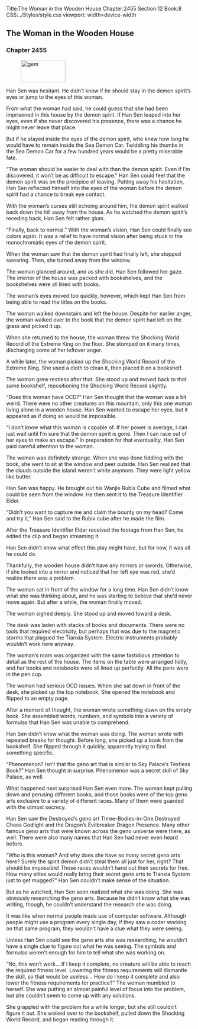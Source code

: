 Title:The Woman in the Wooden House 
Chapter:2455 
Section:12 
Book:8 
CSS:../Styles/style.css 
viewport: width=device-width
  
## The Woman in the Wooden House
### Chapter 2455 
<figure>
	<img src="../Images/gem.gif" alt="gem" id="gem" width="120" height="60" />
</figure>
  

  
  Han Sen was hesitant. He didn’t know if he should stay in the demon spirit’s eyes or jump to the eyes of this woman.

From what the woman had said, he could guess that she had been imprisoned in this house by the demon spirit. If Han Sen leaped into her eyes, even if she never discovered his presence, there was a chance he might never leave that place.

But if he stayed inside the eyes of the demon spirit, who knew how long he would have to remain inside the Sea Demon Car. Twiddling his thumbs in the Sea Demon Car for a few hundred years would be a pretty miserable fate.

“The woman should be easier to deal with than the demon spirit. Even if I’m discovered, it won’t be as difficult to escape.” Han Sen could feel that the demon spirit was on the precipice of leaving. Putting away his hesitation, Han Sen reflected himself into the eyes of the woman before the demon spirit had a chance to break eye contact.

With the woman’s curses still echoing around him, the demon spirit walked back down the hill away from the house. As he watched the demon spirit’s receding back, Han Sen felt rather glum.

“Finally, back to normal.” With the woman’s vision, Han Sen could finally see colors again. It was a relief to have normal vision after being stuck in the monochromatic eyes of the demon spirit.

When the woman saw that the demon spirit had finally left, she stopped swearing. Then, she turned away from the window.

The woman glanced around, and as she did, Han Sen followed her gaze. The interior of the house was packed with bookshelves, and the bookshelves were all lined with books.

The woman’s eyes moved too quickly, however, which kept Han Sen from being able to read the titles on the books.

The woman walked downstairs and left the house. Despite her earlier anger, the woman walked over to the book that the demon spirit had left on the grass and picked it up.

When she returned to the house, the woman threw the Shocking World Record of the Extreme King on the floor. She stomped on it many times, discharging some of her leftover anger.

A while later, the woman picked up the Shocking World Record of the Extreme King. She used a cloth to clean it, then placed it on a bookshelf.

The woman grew restless after that. She stood up and moved back to that same bookshelf, repositioning the Shocking World Record slightly.

“Does this woman have OCD?” Han Sen thought that the woman was a bit weird. There were no other creatures on this mountain, only this one woman living alone in a wooden house. Han Sen wanted to escape her eyes, but it appeared as if doing so would be impossible.

“I don’t know what this woman is capable of. If her power is average, I can just wait until I’m sure that the demon spirit is gone. Then I can race out of her eyes to make an escape.” In preparation for that eventuality, Han Sen paid careful attention to the woman.

The woman was definitely strange. When she was done fiddling with the book, she went to sit at the window and peer outside. Han Sen realized that the clouds outside the island weren’t white anymore. They were light yellow like butter.

Han Sen was happy. He brought out his Wanjie Rubix Cube and filmed what could be seen from the window. He then sent it to the Treasure Identifier Elder.

“Didn’t you want to capture me and claim the bounty on my head? Come and try it,” Han Sen said to the Rubix cube after he made the film.

After the Treasure Identifier Elder received the footage from Han Sen, he edited the clip and began streaming it.

Han Sen didn’t know what effect this play might have, but for now, it was all he could do.

Thankfully, the wooden house didn’t have any mirrors or swords. Otherwise, if she looked into a mirror and noticed that her left eye was red, she’d realize there was a problem.

The woman sat in front of the window for a long time. Han Sen didn’t know what she was thinking about, and he was starting to believe that she’d never move again. But after a while, the woman finally moved.

The woman sighed deeply. She stood up and moved toward a desk.

The desk was laden with stacks of books and documents. There were no tools that required electricity, but perhaps that was due to the magnetic storms that plagued the Tianxia System. Electric instruments probably wouldn’t work here anyway.

The woman’s room was organized with the same fastidious attention to detail as the rest of the house. The items on the table were arranged tidily, and her books and notebooks were all lined up perfectly. All the pens were in the pen cup.

The woman had serious OCD issues. When she sat down in front of the desk, she picked up the top notebook. She opened the notebook and flipped to an empty page.

After a moment of thought, the woman wrote something down on the empty book. She assembled words, numbers, and symbols into a variety of formulas that Han Sen was unable to comprehend.

Han Sen didn’t know what the woman was doing. The woman wrote with repeated breaks for thought. Before long, she picked up a book from the bookshelf. She flipped through it quickly, apparently trying to find something specific.

“Phenomenon? Isn’t that the geno art that is similar to Sky Palace’s Textless Book?” Han Sen thought in surprise. Phenomenon was a secret skill of Sky Palace, as well.

What happened next surprised Han Sen even more. The woman kept pulling down and perusing different books, and those books were of the top geno arts exclusive to a variety of different races. Many of them were guarded with the utmost secrecy.

Han Sen saw the Destroyed’s geno art Three-Bodies-in-One Destroyed Chaos Godlight and the Dragon’s Evilbreaker Dragon Presence. Many other famous geno arts that were known across the geno universe were there, as well. There were also many names that Han Sen had never even heard before.

“Who is this woman? And why does she have so many secret geno arts here? Surely the spirit demon didn’t steal them all just for her, right? That should be impossible! Those races wouldn’t hand out their secrets for free. How many elites would really bring their secret geno arts to Tianxia System just to get mugged?” Han Sen couldn’t make sense of the situation.

But as he watched, Han Sen soon realized what she was doing. She was obviously researching the geno arts. Because he didn’t know what she was writing, though, he couldn’t understand the research she was doing.

It was like when normal people made use of computer software. Although people might use a program every single day, if they saw a coder working on that same program, they wouldn’t have a clue what they were seeing.

Unless Han Sen could see the geno arts she was researching, he wouldn’t have a single clue to figure out what he was seeing. The symbols and formulas weren’t enough for him to tell what she was working on.

“No, this won’t work… If I keep it complete, no creature will be able to reach the required fitness level. Lowering the fitness requirements will dismantle the skill, so that would be useless… How do I keep it complete and also lower the fitness requirements for practice?” The woman mumbled to herself. She was putting an almost painful level of focus into the problem, but she couldn’t seem to come up with any solutions.

She grappled with the problem for a while longer, but she still couldn’t figure it out. She walked over to the bookshelf, pulled down the Shocking World Record, and began reading through it.

